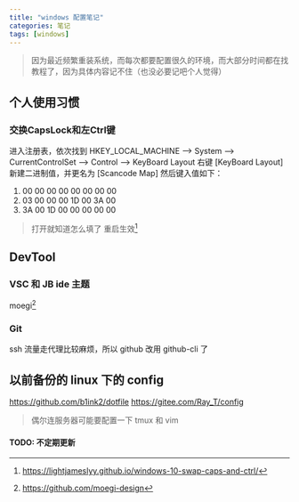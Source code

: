 ```yaml
---
title: "windows 配置笔记"
categories: 笔记
tags: [windows]
---
```


> 因为最近频繁重装系统，而每次都要配置很久的环境，而大部分时间都在找教程了，因为具体内容记不住（也没必要记吧个人觉得）

## 个人使用习惯

### 交换CapsLock和左Ctrl键

进入注册表，依次找到 HKEY_LOCAL_MACHINE --> System --> CurrentControlSet --> Control --> KeyBoard Layout
右键 [KeyBoard Layout] 新建二进制值，并更名为 [Scancode Map]
然后键入值如下：
1. 00 00 00 00 00 00 00 00
2. 03 00 00 00 1D 00 3A 00
3. 3A 00 1D 00 00 00 00 00
> 打开就知道怎么填了
重启生效[^1]

[^1]: https://lightjameslyy.github.io/windows-10-swap-caps-and-ctrl/ 

## DevTool
### VSC 和 JB ide 主题
moegi[^2]

[^2]: https://github.com/moegi-design

### Git
ssh 流量走代理比较麻烦，所以 github 改用 github-cli 了

## 以前备份的 linux 下的 config

https://github.com/b1ink2/dotfile
https://gitee.com/Ray_T/config

> 偶尔连服务器可能要配置一下 tmux 和 vim

#### TODO: 不定期更新
